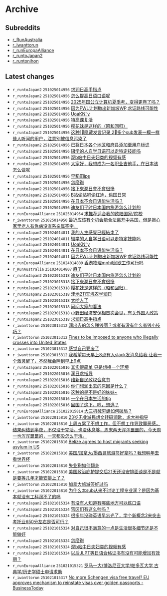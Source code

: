 # Archive

## Subreddits

- [r_RunAustralia](r_RunAustralia/index.md)
- [r_iwanttorun](r_iwanttorun/index.md)
- [r_runEuropaAlliance](r_runEuropaAlliance/index.md)
- [r_runtoJapan2](r_runtoJapan2/index.md)
- [r_runtonihon](r_runtonihon/index.md)

## Latest changes

- `r_runtoJapan2` `251025014956` [求润日高手指点](posts/r_runtoJapan2/251022173815_1odezex.md)
- `r_runtoJapan2` `251025014956` [怎么提高日语口语呢](posts/r_runtoJapan2/251024134427_1oey570.md)
- `r_runtoJapan2` `251025014956` [2025年国公立计算机夏季考，变得更卷了吗？](posts/r_runtoJapan2/251024115505_1oevp3g.md)
- `r_runtoJapan2` `251025014956` [因为FWL计划撤出新加坡WP,求证路线可能性](posts/r_runtoJapan2/251023064442_1odw8q9.md)
- `r_runtoJapan2` `251025014956` [UoaKN″y](posts/r_runtoJapan2/251023160021_1oe75wb.md)
- `r_runtoJapan2` `251025014956` [特高课复活](posts/r_runtoJapan2/251024031331_1oen3dd.md)
- `r_runtoJapan2` `251025014956` [樱花妹是这样的（昭和回归）](posts/r_runtoJapan2/251022121634_1od6mla.md)
- `r_runtoJapan2` `251025014956` [这种1⃣️隐藏发言记录 2⃣️多个sub发表一模一样耸人听闻的用户，注意别被信息污染了](posts/r_runtoJapan2/251024051343_1oep9mb.md)
- `r_runtoJapan2` `251025014956` [已将日本各个地区和府县添加至用户标识](posts/r_runtoJapan2/251024084201_1oesgui.md)
- `r_runtoJapan2` `251025014956` [辍学的人自学日语可以走特定技能吗](posts/r_runtoJapan2/251023032936_1odsx7c.md)
- `r_runtoJapan2` `251025014956` [观b站中日夫妇类的视频有感](posts/r_runtoJapan2/251020144416_1obkrjj.md)
- `r_runtoJapan2` `251025014956` [大家好，我想成为一名职业吉他手，在日本该怎么做呢](posts/r_runtoJapan2/251024074358_1oerla6.md)
- `r_runtoJapan2` `251025014956` [早稻田ips](posts/r_runtoJapan2/251024115429_1oevonr.md)
- `r_runtoJapan2` `251025014956` [怎麼辦](posts/r_runtoJapan2/251020202236_1obsnih.md)
- `r_runtoJapan2` `251025014956` [接下來潤日會不會很慘](posts/r_runtoJapan2/251022183743_1odgltd.md)
- `r_runtoJapan2` `251025014956` [B站偷贴吧偷红迪，偷国日常](posts/r_runtoJapan2/251024140629_1oeyofp.md)
- `r_runtoJapan2` `251025014956` [在日本不会日语能生活吗？](posts/r_runtoJapan2/251023202152_1oee2au.md)
- `r_runtoJapan2` `251025014956` [迪友们平时日本国内旅游怎么计划的](posts/r_runtoJapan2/251022042651_1ocyqdz.md)
- `r_runEuropaAlliance` `251025014954` [求推荐适合我的欧陆国家/院校](posts/r_runEuropaAlliance/251024145709_1oezz94.md)
- `r_iwanttorun` `251025014950` [最近应该有个机会能合法离开中共国，但是担心家里老人有急病没直系亲属签字。](posts/r_iwanttorun/251024132512_1oexoul.md)
- `r_runtoJapan2` `251024014811` [我的人生感覺已經結束了](posts/r_runtoJapan2/251024004434_1oek47x.md)
- `r_runtoJapan2` `251024014811` [辍学的人自学日语可以走特定技能吗](posts/r_runtoJapan2/251023032936_1odsx7c.md)
- `r_runtoJapan2` `251024014811` [UoaKN″y](posts/r_runtoJapan2/251023160021_1oe75wb.md)
- `r_runtoJapan2` `251024014811` [在日本不会日语能生活吗？](posts/r_runtoJapan2/251023202152_1oee2au.md)
- `r_runtoJapan2` `251024014811` [因为FWL计划撤出新加坡WP,求证路线可能性](posts/r_runtoJapan2/251023064442_1odw8q9.md)
- `r_runEuropaAlliance` `251024014809` [香港物理mphil润欧工作可行吗](posts/r_runEuropaAlliance/251023183933_1oebduq.md)
- `r_RunAustralia` `251024014807` [麻了](posts/r_RunAustralia/251024001248_1oejgy5.md)
- `r_runtoJapan2` `251023015318` [迪友们平时日本国内旅游怎么计划的](posts/r_runtoJapan2/251022042651_1ocyqdz.md)
- `r_runtoJapan2` `251023015318` [接下來潤日會不會很慘](posts/r_runtoJapan2/251022183743_1odgltd.md)
- `r_runtoJapan2` `251023015318` [樱花妹是这样的（昭和回归）](posts/r_runtoJapan2/251022121634_1od6mla.md)
- `r_runtoJapan2` `251023015318` [洼地211天坑农学润日](posts/r_runtoJapan2/251022120238_1od6bv1.md)
- `r_runtoJapan2` `251023015318` [太哈人了](posts/r_runtoJapan2/251022150447_1odas7u.md)
- `r_runtoJapan2` `251023015318` [问问大家的看法](posts/r_runtoJapan2/251022084848_1od2yiv.md)
- `r_runtoJapan2` `251023015318` [小野田经济安保相首次会见，有关外国人政策](posts/r_runtoJapan2/251022074044_1od1x0w.md)
- `r_runtoJapan2` `251023015318` [求润日高手指点](posts/r_runtoJapan2/251022173815_1odezex.md)
- `r_iwanttorun` `251023015312` [润出去的怎么赚钱啊？或者有没有什么省钱小技巧？](posts/r_iwanttorun/251022104217_1od4svw.md)
- `r_iwanttorun` `251023015312` [Fines to be imposed to anyone who illegally crosses into United States](posts/r_iwanttorun/251022172407_1odelb4.md)
- `r_iwanttorun` `251023015312` [感觉自己要废了](posts/r_iwanttorun/251022171136_1ode92g.md)
- `r_iwanttorun` `251023015312` [我希望每天早上8点有人slack发消息给我 让我一个激灵醒了，不然我会睡到早上9点](posts/r_iwanttorun/251022222054_1odme2c.md)
- `r_runtoJapan2` `251022015816` [其实很简单 只是想换一个环境](posts/r_runtoJapan2/251021151145_1ocfl5l.md)
- `r_runtoJapan2` `251022015816` [润日求指导](posts/r_runtoJapan2/251021162510_1ochj0k.md)
- `r_runtoJapan2` `251022015816` [维新自民政权合意书](posts/r_runtoJapan2/251021090919_1oc81iz.md)
- `r_runtoJapan2` `251022015816` [你们想润出去的原因是什么？](posts/r_runtoJapan2/251021065157_1oc5yk8.md)
- `r_runtoJapan2` `251022015816` [这种的是不是好的妹妹~](posts/r_runtoJapan2/251021081112_1oc761j.md)
- `r_runtoJapan2` `251022015816` [一个在日本生活的tip](posts/r_runtoJapan2/251022000539_1octcq9.md)
- `r_runtoJapan2` `251022015816` [回国了这下，哼，想逃？](posts/r_runtoJapan2/251021150943_1ocfj79.md)
- `r_runEuropaAlliance` `251022015814` [大三机械穷蛆如何破局？](posts/r_runEuropaAlliance/251021065854_1oc62in.md)
- `r_iwanttorun` `251022015810` [23岁无业游民想文转码润欧，求大神指导](posts/r_iwanttorun/251019165850_1oausl7.md)
- `r_iwanttorun` `251022015810` [上周五累了不想工作，但不想工作导致罪恶感，结果纠结到半夜，不仅没干完活，也没休息够，周末两天浑浑噩噩的，今天周一也浑浑噩噩的，一天都没怎么干活。](posts/r_iwanttorun/251021024118_1oc1g3o.md)
- `r_iwanttorun` `251022015810` [Belize agrees to host migrants seeking asylum in US](posts/r_iwanttorun/251021123418_1ocbpp5.md)
- `r_iwanttorun` `251022015810` [美国/加拿大/墨西哥旅游签好拿吗？我想明年去看世界杯](posts/r_iwanttorun/251022004344_1ocu6f1.md)
- `r_iwanttorun` `251022015810` [失业狗如何翻身](posts/r_iwanttorun/251021113920_1ocalb5.md)
- `r_iwanttorun` `251022015810` [美国政治庇护提交后21天还没安排面谈是不是就是要等几年才能安排上了？](posts/r_iwanttorun/251021052404_1oc4iot.md)
- `r_iwanttorun` `251022015810` [加拿大旅游签好过吗](posts/r_iwanttorun/251021175308_1ocjv5s.md)
- `r_iwanttorun` `251022015810` [为什么本sub从来不讨论工程专业润？是因为基本就没有工科润不了的吗](posts/r_iwanttorun/251021221152_1ocqq6w.md)
- `r_runtoJapan2` `251021015324` [有没有人知道有哪些地方可以练口语](posts/r_runtoJapan2/251020090303_1obf4qd.md)
- `r_runtoJapan2` `251021015324` [穹区们有这么帅吗？](posts/r_runtoJapan2/251020161019_1obmmnn.md)
- `r_runtoJapan2` `251021015324` [很多年没碰英语早忘光了，学个新概念2来突击考托业650分左右是否可行？](posts/r_runtoJapan2/251020110537_1obg3ei.md)
- `r_runtoJapan2` `251021015324` [对自己很不满意的一点是生活很多细节还是不能做好](posts/r_runtoJapan2/251020090855_1obf7ro.md)
- `r_runtoJapan2` `251021015324` [怎麼辦](posts/r_runtoJapan2/251020202236_1obsnih.md)
- `r_runtoJapan2` `251021015324` [观b站中日夫妇类的视频有感](posts/r_runtoJapan2/251020144416_1obkrjj.md)
- `r_runtoJapan2` `251021015324` [以后JLPT等日语合格证书有没有可能增加有效期？](posts/r_runtoJapan2/251021003509_1obyr9q.md)
- `r_runEuropaAlliance` `251021015321` [罗马一大/博洛尼亚大学/帕多瓦大学  古典学/历史学硕士申请求助](posts/r_runEuropaAlliance/251020081539_1obeewl.md)
- `r_iwanttorun` `251021015317` [No more Schengen visa free travel? EU approves mechanism to reinstate visas over golden passports - BusinessToday](posts/r_iwanttorun/251020151028_1oblc36.md)
